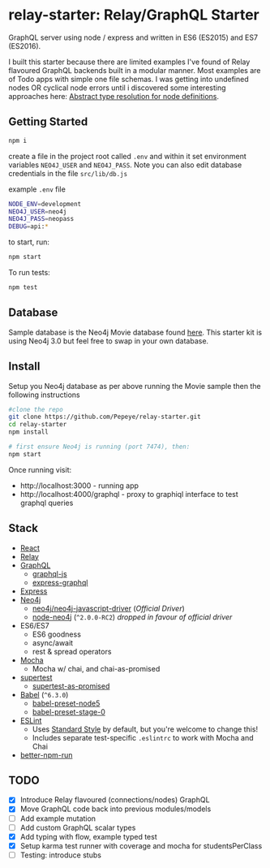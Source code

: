 relay-starter: Relay/GraphQL Starter
===========================

GraphQL server using node / express and written in ES6 (ES2015) and ES7 (ES2016).

I built this starter because there are limited examples I've found of Relay flavoured GraphQL backends built in a modular manner. Most examples are of Todo apps with simple one file schemas. I was getting into undefined nodes OR cyclical node errors until i discovered some interesting approaches here: [Abstract type resolution for node definitions](https://github.com/graphql/graphql-relay-js/issues/25).

Getting Started
--------

```sh
npm i

```

create a file in the project root called `.env` and within it set environment variables `NEO4J_USER` and `NEO4J_PASS`. Note you can also edit database credentials in the file `src/lib/db.js`

example `.env` file

```sh
NODE_ENV=development
NEO4J_USER=neo4j
NEO4J_PASS=neopass
DEBUG=api:*
```

to start, run:
```sh
npm start
```
To run tests:

```sh
npm test
```

Database
--------
Sample database is the Neo4j Movie database found [here](http://neo4j.com/developer/example-data/). This starter kit is using Neo4j 3.0 but feel free to swap in your own database.

Install
-------

Setup you Neo4j database as per above running the Movie sample then the following instructions

```sh
#clone the repo
git clone https://github.com/Pepeye/relay-starter.git
cd relay-starter
npm install

# first ensure Neo4j is running (port 7474), then:
npm start
```

Once running visit:
* http://localhost:3000 - running app
* http://localhost:4000/graphql - proxy to graphiql interface to test graphql queries

Stack
--------
* [React](https://github.com/facebook/react)
* [Relay](https://github.com/facebook/relay)
* [GraphQL](https://github.com/graphql/)
  * [graphql-js](https://github.com/graphql/graphql-js)
  * [express-graphql](https://github.com/graphql/express-graphql)
* [Express](https://github.com/strongloop/express/)
* [Neo4j](https://github.com/neo4j/neo4j)
  * [neo4j/neo4j-javascript-driver](https://github.com/neo4j/neo4j-javascript-driver) (*Official Driver*)
  * [node-neo4j](https://github.com/thingdom/node-neo4j/tree/v2#readme) (`^2.0.0-RC2`) *dropped in favour of official driver*
* ES6/ES7
  * ES6 goodness
  * async/await
  * rest & spread operators
* [Mocha](https://github.com/mochajs/mocha)
  * Mocha w/ chai, and chai-as-promised
* [supertest](https://github.com/visionmedia/supertest)
  * [supertest-as-promised](https://github.com/WhoopInc/supertest-as-promised)
* [Babel](https://github.com/babel/babel) (`^6.3.0`)
  * [babel-preset-node5](https://github.com/leebenson/babel-preset-node5)
  * [babel-preset-stage-0](https://babeljs.io/docs/plugins/preset-stage-0)
* [ESLint](http://eslint.org)
  * Uses [Standard Style](https://github.com/feross/standard) by default, but you're welcome to change this!
  * Includes separate test-specific `.eslintrc` to work with Mocha and Chai
* [better-npm-run](https://github.com/benoror/better-npm-run)


TODO
--------

- [x] Introduce Relay flavoured (connections/nodes) GraphQL
- [x] Move GraphQL code back into previous modules/models
- [ ] Add example mutation
- [ ] Add custom GraphQL scalar types
- [x] Add typing with flow, example typed test
- [x] Setup karma test runner with coverage and mocha for studentsPerClass
- [ ] Testing: introduce stubs
